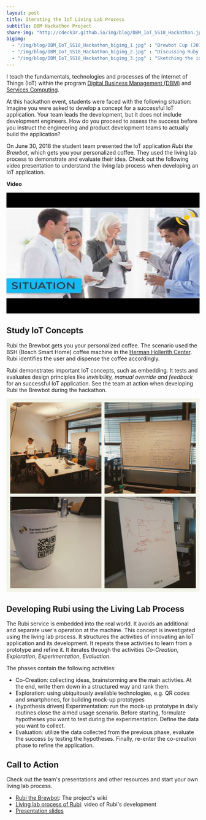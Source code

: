 ```yaml
---
layout: post
title: Iterating the IoT Living Lab Process 
subtitle: DBM Hackathon Project
share-img: "http://cdeck3r.github.io/img/blog/DBM_IoT_SS18_Hackathon.jpg"
bigimg:
  - "/img/blog/DBM_IoT_SS18_Hackathon_bigimg_1.jpg" : "Brewbot Cup (2018)"
  - "/img/blog/DBM_IoT_SS18_Hackathon_bigimg_2.jpg" : "Discussing Ruby the Brewbot (2018)"
  - "/img/blog/DBM_IoT_SS18_Hackathon_bigimg_3.jpg" : "Sketching the idea (2018)"
---
```


I teach the fundamentals, technologies and processes of the Internet of Things (IoT) within the program [Digital Business Management (DBM)](http://www.hhz.de/master/digital-business-management/) and [Services Computing](http://www.hhz.de/master/services-computing/). 

At this hackathon event, students were faced with the following situation: 
Imagine you were asked to develop a concept for a successful IoT application. Your team leads the development, but it does not include development engineers. How do you proceed to assess the success before you instruct the engineering and product development teams to actually build the application?

On June 30, 2018 the student team presented the IoT application *Rubi the Brewbot*, which gets you your personalized coffee. They used the living lab process to demonstrate and evaluate their idea. Check out the following video presentation to understand the living lab process when developing an IoT application.

**Video**
<div id="yt_embed_1" width="560" height="315"><a class="youtube"><img id="1" src="/img/blog/DBM_IoT_SS18_Hackathon_yt_preview.jpg" alt="Rubi the Brewbot, DBM Hackathon project @HHZ" width="560" height="315" /></a></div><script type="text/javascript">document.getElementById('yt_embed_1').onclick=function(){if(confirm("If you accept this message box by clicking OK, the Youtube video will load. Youtube will record your personal access related data and set a cookie in your browser. ")){var c = document.getElementById('1'); c.parentNode.removeChild(c); document.getElementById('yt_embed_1').innerHTML += '<iframe width="560" height="315" src="https://www.youtube-nocookie.com/embed/4lbV8YKTJiY?rel=0" frameborder="0" allow="accelerometer; autoplay; encrypted-media; gyroscope; picture-in-picture" allowfullscreen></iframe>';}else{alert("You find the video on //youtu.be/4lbV8YKTJiY");}}</script>

## Study IoT Concepts

Rubi the Brewbot gets you your personalized coffee. The scenario used the BSH (Bosch Smart Home) coffee machine in the [Herman Hollerith Center](https://www.hhz.de). Rubi identifies the user and dispense the coffee accordingly. 

Rubi demonstrates important IoT concepts, such as embedding. It tests and evaluates design principles like _invisibility, manual override and feedback_ for an successful IoT application. See the team at action when developing Rubi the Brewbot during the hackathon.

![The Rubi team at action](/img/blog/DBM_IoT_SS18_Hackathon.jpg)

## Developing Rubi using the Living Lab Process

The Rubi service is embedded into the real world. It avoids an additional and separate user's operation at the machine. This concept is investigated using the living lab process. It structures the activities of innovating an IoT application and its development. It repeats these activities to learn from a prototype and refine it. It iterates through the activities _Co-Creation_, _Exploration_, _Experimentation_, _Evaluation_.

The phases contain the following activities:
* Co-Creation: collecting ideas, brainstorming are the main activties. At the end, write them down in a structured way and rank them.
* Exploration: using ubiquitously available technologies, e.g. QR codes and smartphones, for building mock-up prototypes
* (hypothesis driven) Experimentation: run the mock-up prototype in daily routines close the aimed usage scenario. Before starting, formulate hypotheses you want to test during the experimentation. Define the data you want to collect.
* Evaluation: utilize the data collected from the previous phase, evaluate the success by testing the hypotheses. Finally, re-enter the co-creation phase to refine the application.


## Call to Action

Check out the team's presentations and other resources and start your own living lab process. 

* [Rubi the Brewbot](https://github.com/NeslihanO/IoT-project/wiki): The project's wiki 
* [Living lab process of Rubi](): video of Rubi's development 
* [Presentation slides](https://github.com/NeslihanO/IoT-project/blob/master/IoT_Pr%C3%A4sentation_Brewbot_29062018.pdf)

